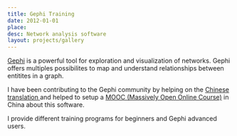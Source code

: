 ```yaml
---
title: Gephi Training
date: 2012-01-01
place:
desc: Network analysis software
layout: projects/gallery
---
```


[Gephi](http://gephi.org) is a powerful tool for exploration and visualization of networks. Gephi offers multiples possibilites to map and understand relationships between entitites in a graph.

I have been contributing to the Gephi community by helping on the [Chinese translation ](https://gephi.org/tag/release/) and helped to setup a  [MOOC (Massively Open Online Course)](http://udemy.com/gephi) in China about this software.

I provide different training programs for beginners and Gephi advanced users.
